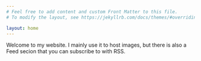 ```yaml
---
# Feel free to add content and custom Front Matter to this file.
# To modify the layout, see https://jekyllrb.com/docs/themes/#overriding-theme-defaults

layout: home
---
```


Welcome to my website. I mainly use it to host images, but there is also a Feed secion that you can subscribe to with RSS.

